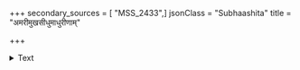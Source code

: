 +++
secondary_sources = [ "MSS_2433",]
jsonClass = "Subhaashita"
title = "अमरीमुखसीधुमाधुरीणाम्"

+++

<details><summary>Text</summary>

अमरीमुखसीधुमाधुरीणां लहरी काचन चातुरी कलानाम्।  
तरलीकुरुते मनो मदीयं मुरलीनादपरंपरा मुरारेः॥
</details>
